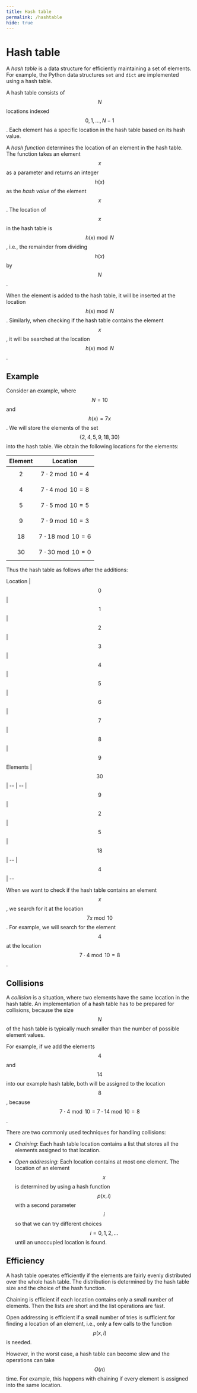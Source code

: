 ```yaml
---
title: Hash table
permalink: /hashtable
hide: true
---
```

    
# Hash table

A _hash table_ is a data structure for efficiently maintaining a set of elements. For example, the Python data structures `set` and `dict` are implemented using a hash table.

A hash table consists of $$N$$ locations indexed $$0,1,\dots,N-1$$. Each element has a specific location in the hash table based on its hash value.

A _hash function_ determines the location of an element in the hash table. The function takes an element $$x$$ as a parameter and returns an integer $$h(x)$$ as the _hash value_ of the element $$x$$. The location of $$x$$ in the hash table is $$h(x) \bmod N$$, i.e., the remainder from dividing $$h(x)$$ by $$N$$.

When the element is added to the hash table, it will be inserted at the location $$h(x) \bmod N$$. Similarly, when checking if the hash table contains the element $$x$$, it will be searched at the location $$h(x) \bmod N$$.

## Example

Consider an example, where $$N=10$$ and $$h(x)=7x$$. We will store the elements of the set $$\{2,4,5,9,18,30\}$$ into the hash table. We obtain the following locations for the elements:

Element | Location
-- | --
$$2$$ | $$7 \cdot 2 \bmod 10 = 4$$
$$4$$ | $$7 \cdot 4 \bmod 10 = 8$$
$$5$$ | $$7 \cdot 5 \bmod 10 = 5$$
$$9$$ | $$7 \cdot 9 \bmod 10 = 3$$
$$18$$ | $$7 \cdot 18 \bmod 10 = 6$$
$$30$$ | $$7 \cdot 30 \bmod 10 = 0$$

Thus the hash table as follows after the additions:

Location | $$0$$ | $$1$$ | $$2$$ | $$3$$ | $$4$$ | $$5$$ | $$6$$ | $$7$$ | $$8$$ | $$9$$
Elements | $$30$$ | -- | -- | $$9$$ | $$2$$ | $$5$$ | $$18$$ | -- | $$4$$ | --

When we want to check if the hash table contains an element $$x$$, we search for it at the location $$7x \bmod 10$$. For example, we will search for the element $$4$$ at the location $$7 \cdot 4 \bmod 10 = 8$$.

## Collisions

A _collision_ is a situation, where two elements have the same location in the hash table. An implementation of a hash table has to be prepared for collisions, because the size $$N$$ of the hash table is typically much smaller than the number of possible element values.

For example, if we add the elements $$4$$ and $$14$$ into our example hash table, both will be assigned to the location $$8$$, because $$7 \cdot 4 \bmod 10 = 7 \cdot 14 \bmod 10 = 8$$.

There are two commonly used techniques for handling collisions:

* _Chaining_: Each hash table location contains a list that stores all the elements assigned to that location.

* _Open addressing_: Each location contains at most one element. The location of an element $$x$$ is determined by using a hash function $$p(x,i)$$ with a second parameter $$i$$ so that we can try different choices $$i=0,1,2,\dots$$ until an unoccupied location is found.

## Efficiency

A hash table operates efficiently if the elements are fairly evenly distributed over the whole hash table. The distribution is determined by the hash table size and the choice of the hash function.

Chaining is efficient if each location contains only a small number of elements. Then the lists are short and the list operations are fast.

Open addressing is efficient if a small number of tries is sufficient for finding a location of an element, i.e., only a few calls to the function $$p(x,i)$$ is needed.

However, in the worst case, a hash table can become slow and the operations can take $$O(n)$$ time. For example, this happens with chaining if every element is assigned into the same location.


